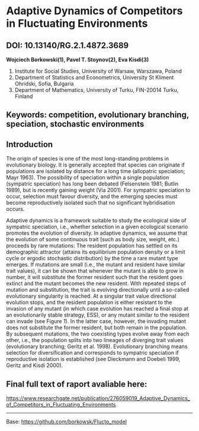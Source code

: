 # Adaptive Dynamics of Competitors in Fluctuating Environments     
## DOI: 10.13140/RG.2.1.4872.3689

**Wojciech Borkowski(1), Pavel T. Stoynov(2), Eva Kisdi(3)**

1. Institute for Social Studies, University of Warsaw, Warszawa, Poland
2. Department of Statistics and Econometrics, University St Kliment Ohridski, Sofia, Bulgaria
3. Department of Mathematics, University of Turku, FIN-20014 Turku, Finland


## Keywords: competition, evolutionary branching, speciation, stochastic environments

## Introduction

The origin of species is one of the most long-standing problems in evolutionary biology. It is generally accepted that species can originate if populations are isolated by distance for a long time (allopatric speciation; Mayr 1963). The possibility of speciation within a single population (sympatric speciation) has long been debated (Felsenstein 1981; Butlin 1989), but is recently gaining weight (Via 2001). For sympatric speciation to occur, selection must favour diversity, and the emerging species must become reproductively isolated such that no significant hybridisation occurs.

Adaptive dynamics is a framework suitable to study the ecological side of sympatric speciation, i.e., whether selection in a given ecological scenario promotes the evolution of diversity. In adaptive dynamics, we assume that the evolution of some continuous trait (such as body size, weight, etc.) proceeds by rare mutations: The resident population has settled on its demographic attractor (attains its equilibrium population density or a limit cycle or ergodic stochastic distribution) by the time a rare mutant type emerges. If mutations are small (i.e., the mutant and resident have similar trait values), it can be shown that whenever the mutant is able to grow in number, it will substitute the former resident such that the resident goes extinct and the mutant becomes the new resident. With repeated steps of mutation and substitution, the trait is evolving directionally until a so-called evolutionary singularity is reached. At a singular trait value directional evolution stops, and the resident population is either resistant to the invasion of any mutant (in which case evolution has reached a final stop at an evolutionarily stable strategy, ESS), or any mutant similar to the resident can invade (see Figure 1). In the latter case, however, the invading mutant does not substitute the former resident, but both remain in the population. By subsequent mutations, the two coexisting types evolve away from each other, i.e., the population splits into two lineages of diverging trait values (evolutionary branching; Geritz et al. 1998). Evolutionary branching means selection for diversification and corresponds to sympatric speciation if reproductive isolation is established (see Dieckmann and Doebeli 1999, Geritz and Kisdi 2000).

## Final full text of raport avaliable here: 

https://www.researchgate.net/publication/276059019_Adaptive_Dynamics_of_Competitors_in_Fluctuating_Environments

--------------------------------------------------
Base: https://github.com/borkowsk/Flucto_model

